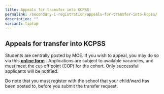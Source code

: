 ```yaml
---
title: Appeals for transfer into KCPSS
permalink: /secondary-1-registration/appeals-for-transfer-into-kcpss/
description: ""
variant: tiptap
---
```

<h2>Appeals for transfer into KCPSS</h2><p>Students are centrally posted by MOE. If you wish to appeal, you may do so via this <strong><a href="https://go.gov.sg/kcps1schtransfer2024" rel="noopener noreferrer nofollow" target="_blank">online form</a></strong>&nbsp;. Applications are subject to available vacancies, and must meet the cut-off point (COP) for the cohort. Only successful applicants will be notified.</p><p>Do note that you must register with the school that your child/ward has been posted to, before you submit the transfer request.</p>
